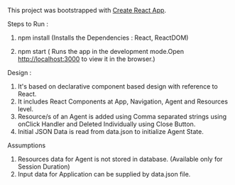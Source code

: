 This project was bootstrapped with [Create React App](https://github.com/facebook/create-react-app).

Steps to Run :

1. npm install (Installs the Dependencies : React, ReactDOM)

2. npm start ( Runs the app in the development mode.Open [http://localhost:3000](http://localhost:3000) to view it in the browser.)

Design : 
1. It's based on declarative component based design with reference to React.
2. It includes React Components at App, Navigation, Agent and Resources level.
3. Resource/s of an Agent is added using Comma separated strings using onClick Handler and Deleted Individually using Close Button. 
4. Initial JSON Data is read from data.json to initialize Agent State.

Assumptions
1. Resources data for Agent is not stored in database. (Available only for Session Duration)
2. Input data for Application can be supplied by data.json file.
